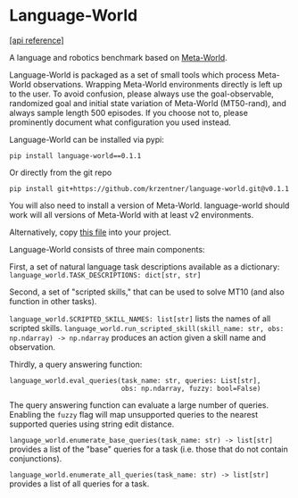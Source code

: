 # Language-World

[\[api reference\]](https://krzentner.github.io/language-world/)

A language and robotics benchmark based on [Meta-World](https://github.com/Farama-Foundation/Metaworld).

Language-World is packaged as a set of small tools which process Meta-World observations.
Wrapping Meta-World environments directly is left up to the user.
To avoid confusion, please always use the goal-observable, randomized goal and initial state variation of Meta-World (MT50-rand), and always sample length 500 episodes.
If you choose not to, please prominently document what configuration you used instead.

Language-World can be installed via pypi:

```
pip install language-world==0.1.1
```

Or directly from the git repo
```
pip install git+https://github.com/krzentner/language-world.git@v0.1.1
```

You will also need to install a version of Meta-World. language-world should work will all versions of Meta-World with at least v2 environments.

Alternatively, copy [this file](./src/language_world/__init__.py) into your project.

Language-World consists of three main components:

First, a set of natural language task descriptions available as a dictionary: `language_world.TASK_DESCRIPTIONS: dict[str, str]`

Second, a set of "scripted skills," that can be used to solve MT10 (and also function in other tasks).

`language_world.SCRIPTED_SKILL_NAMES: list[str]` lists the names of all scripted skills.
`language_world.run_scripted_skill(skill_name: str, obs: np.ndarray) -> np.ndarray` produces an action given a skill name and observation.

Thirdly, a query answering function:

```
language_world.eval_queries(task_name: str, queries: List[str],
                            obs: np.ndarray, fuzzy: bool=False)
```

The query answering function can evaluate a large number of queries.
Enabling the `fuzzy` flag will map unsupported queries to the nearest supported queries using string edit distance.

`language_world.enumerate_base_queries(task_name: str) -> list[str]` provides a list of the "base" queries for a task (i.e. those that do not contain conjunctions).

`language_world.enumerate_all_queries(task_name: str) -> list[str]` provides a list of all queries for a task.
